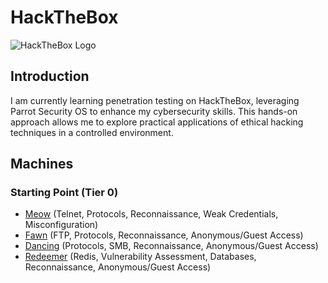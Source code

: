 # HackTheBox
![HackTheBox Logo](https://www.crest-approved.org/wp-content/uploads/2022/11/htb-header.png)

## Introduction

I am currently learning penetration testing on HackTheBox, leveraging Parrot Security OS to enhance my cybersecurity skills. This hands-on approach allows me to explore practical applications of ethical hacking techniques in a controlled environment.

## Machines
### Starting Point (Tier 0)
- [Meow](https://github.com/jcongmon/htb/tree/main/meow) (Telnet, Protocols, Reconnaissance, Weak Credentials, Misconfiguration)
- [Fawn]() (FTP, Protocols, Reconnaissance, Anonymous/Guest Access)
- [Dancing]() (Protocols, SMB, Reconnaissance, Anonymous/Guest Access)
- [Redeemer]() (Redis, Vulnerability Assessment, Databases, Reconnaissance, Anonymous/Guest Access)
